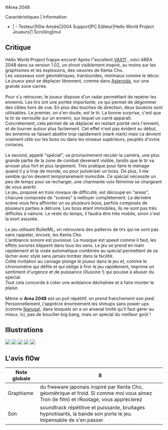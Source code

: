 #Area 2048

Caractéristiques | Information
- | -
Testeur|fl0w
Année|2004
Support|PC
Editeur|Hello World Project
Joueurs|1
Scrolling|mul

## Critique
Hello World Project frappe encore! Après l"excellent <a href="http://www.shmup.com/index.php?page=fiche&id=493" target="_blank">VAX11</a> , voici AREA 2048 dans sa version 1.02, un shoot visiblement inspiré, au moins sur les graphismes et les explosions, des oeuvres de Kenta Cho.<br/>Les vaisseaux sont géométriques, translucides, minimaux comme le décor. Le joueur peut se déplacer librement, comme dans <a href="http://www.shmup.com/index.php?page=fiche&id=500" target="_blank">Asteroids</a>, sur une grande zone carrée. <br/><br/>Pour s'y retrouver, le joueur dispose d'un radar permettant de repérer les ennemis. Les tirs ont une portée importante, ce qui permet de dégommer des cibles hors de vue. En plus des touches de direction, deux boutons sont utilisables. Le premier, on s'en doute, est le tir. La bonne surprise, c'est que le tir se verrouille sur un ennemi, sur lequel un carré apparaît. Concrètement, cela permet de se déplacer en restant pointé vers l'ennemi, et de tourner autour plus facilement. Cet effet n'est pas évident au début, les ennemis se faisant abattre trop rapidement (niark niark) mais ca devient vraiment utile sur les boss ou dans les niveaux supérieurs, peuplés d'ovnis coriaces.<br/><br/>Le second, appelé "spécial", va provisoirement reculer la caméra, une plus grande partie de la zone de combat devenant visible, tandis que le tir va arroser plus fort et plus largement. Très pratique pour faire le ménage quand il y a trop de monde, ou pour pulvériser un boss. De plus, il me semble qu'on devient temporairement invincible. Ce spécial nécessite un peu de temps pour se recharger, une charmante voix féminine se chargeant de vous avertir.<br/>Le jeu, proposé en trois niveaux de difficulté, est découpé en "areas", chacune composée de "scenes" à nettoyer complétement. La dernière scène vous fera affronter un ou plusieurs boss, parfois composés de plusieurs parties à détruire. Les boss étant immobiles, ils ne sont pas très difficiles à vaincre. Le reste du temps, il faudra être très mobile, sinon c'est la mort assurée. <br/><br/>Le jeu utilisant BulletML, on retrouvera des patterns de tirs qui ne sont pas sans rappeler, encore, les Kenta Cho.<br/>L'ambiance sonore est jouissive. La musique est speed comme il faut, les effets sonores blippent dans tous les sens. Le jeu se prend en main rapidement et la visée automatique combinée au spécial permettent de se lâcher avec style sans jamais tomber dans la facilité. <br/>Cette invitation au carnage plonge le joueur dans le jeu et, comme le chronomètre qui défile et qui oblige à finir le jeu rapidement, imprime un sentiment d'urgence et de puissance (illusoire !) qui pousse à abuser du spécial. <br/>Tout cela concorde à créer une ambiance déchaînée et à faire monter le plaisir.<br/><br/>Même si <b>Area 2048</b> est un poil répétitif, on prend franchement son pied. Personnellement, j'apprécie énormément les shmups sans power ups (comme <a href="http://www.shmup.com/index.php?page=fiche&id=278" target="_blank">Ikaruga</a>), dans lesquels on a un arsenal limité qu'il faut gérer au mieux. Ici, pas de bouclier-big bang, mais un spécial du meilleur goût !

## Illustrations
![](http://www.shmup.com/images/thumbs/img_fiche_1_716.jpg)
![](http://www.shmup.com/images/thumbs/img_fiche_2_716.jpg)
![](http://www.shmup.com/images/thumbs/img_fiche_3_716.jpg)
![](http://www.shmup.com/images/thumbs/img_fiche_4_716.jpg)
![](http://www.shmup.com/images/thumbs/img_fiche_5_716.jpg)

## L'avis fl0w
Note globale|8
-|-
Graphisme|du freeware japonais inspiré par Kenta Cho, géométrique et froid. Si comme moi vous aimez Tron (le film) et rRootage, vous apprécierez
Son|soundtrack répétitive et puissante, bruitages hypnotisants, la bande son porte le jeu. Impensable de s'en passer
